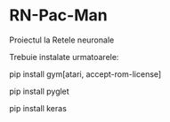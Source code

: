 # RN-Pac-Man
Proiectul la Retele neuronale

Trebuie instalate urmatoarele:

pip install gym[atari, accept-rom-license]

pip install pyglet

pip install keras
